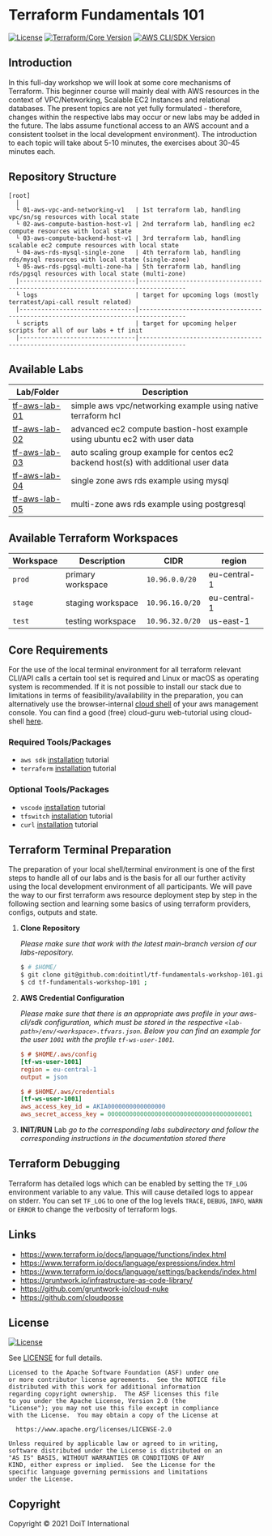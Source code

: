 # Terraform Fundamentals 101

[![License](https://img.shields.io/badge/License-Apache%202.0-blue.svg)](https://opensource.org/licenses/Apache-2.0)
[![Terraform/Core Version](https://img.shields.io/badge/TF%20version-1.0.11-844fba.svg)](#)
[![AWS CLI/SDK Version](https://img.shields.io/badge/awscli%20version-2.0.27-ff9900.svg)](#)


## Introduction

In this full-day workshop we will look at some core mechanisms of Terraform. This beginner course will mainly deal with AWS resources in the context of VPC/Networking, Scalable EC2 Instances and relational databases. The present topics are not yet fully formulated - therefore, changes within the respective labs may occur or new labs may be added in the future. The labs assume functional access to an AWS account and a consistent toolset in the local development environment). The introduction to each topic will take about 5-10 minutes, the exercises about 30-45 minutes each.

## Repository Structure

``` 
[root]
  |
  └ 01-aws-vpc-and-networking-v1   | 1st terraform lab, handling vpc/sn/sg resources with local state
  └ 02-aws-compute-bastion-host-v1 | 2nd terraform lab, handling ec2 compute resources with local state
  └ 03-aws-compute-backend-host-v1 | 3rd terraform lab, handling scalable ec2 compute resources with local state
  └ 04-aws-rds-mysql-single-zone   | 4th terraform lab, handling rds/mysql resources with local state (single-zone)
  └ 05-aws-rds-pgsql-multi-zone-ha | 5th terraform lab, handling rds/pgsql resources with local state (multi-zone)
  |--------------------------------|-----------------------------------------------------------------------------------
  └ logs                           | target for upcoming logs (mostly terratest/api-call result related) 
  |--------------------------------|-----------------------------------------------------------------------------------
  └ scripts                        | target for upcoming helper scripts for all of our labs + tf init 
  |--------------------------------|-----------------------------------------------------------------------------------
```

## Available Labs

| Lab/Folder                                        | Description                                                                         |
| ------------------------------------------------- | ----------------------------------------------------------------------------------- |
| [tf-aws-lab-01](./01-aws-vpc-and-security-groups)   | simple aws vpc/networking example using native terraform hcl                        |
| [tf-aws-lab-02](./02-aws-compute-bastion-host) | advanced ec2 compute bastion-host example using ubuntu ec2 with user data           |
| [tf-aws-lab-03](./03-aws-compute-backend-host) | auto scaling group example for centos ec2 backend host(s) with additional user data |
| [tf-aws-lab-04](./04-aws-rds-mysql-single-zone)   | single zone aws rds example using mysql                                             |
| [tf-aws-lab-05](./05-aws-rds-pgsql-multi-zone-ha) | multi-zone aws rds example using postgresql                                         |


## Available Terraform Workspaces

| Workspace | Description       | CIDR            | region       |
| --------- | ----------------- | --------------- | ------------ |
| `prod`    | primary workspace | `10.96.0.0/20`  | eu-central-1 |
| `stage`   | staging workspace | `10.96.16.0/20` | eu-central-1 |
| `test`    | testing workspace | `10.96.32.0/20` | us-east-1    |


## Core Requirements

For the use of the local terminal environment for all terraform relevant CLI/API calls a certain tool set is required and Linux or macOS as operating system is recommended. If it is not possible to install our stack due to limitations in terms of feasibility/availability in the preparation, you can alternatively use the browser-internal [cloud shell](https://aws.amazon.com/cloudshell/) of your aws management console. You can find a good (free) cloud-guru web-tutorial using cloud-shell [here](https://acloudguru.com/videos/acg-fundamentals/how-to-use-aws-cloudshell?utm_campaign=11244863417&utm_source=google&utm_medium=cpc&utm_content=469352928666&utm_term=_&adgroupid=115625160932&gclid=Cj0KCQiAnuGNBhCPARIsACbnLzpVzQFqkkt2qx9rggGk0YW6VSZL0v56J6JYIyKcLoNONCM_1WPF5DQaAhBiEALw_wcB).

### Required Tools/Packages

- `aws sdk` [installation](https://aws.amazon.com/cli/) tutorial
- `terraform` [installation](https://www.terraform.io/downloads.html) tutorial

### Optional Tools/Packages

- `vscode` [installation](https://code.visualstudio.com/download) tutorial
- `tfswitch` [installation](https://tfswitch.warrensbox.com/Install/) tutorial
- `curl` [installation](https://curl.se/download.html) tutorial


## Terraform Terminal Preparation

The preparation of your local shell/terminal environment is one of the first steps to handle all of our labs and is the basis for all our further activity using the local development environment of all participants. We will pave the way to our first terraform aws resource deployment step by step in the following section and learning some basics of using terraform providers, configs, outputs and state.

1. **Clone Repository**

   _Please make sure that work with the latest main-branch version of our labs-repository._

   ```bash
   $ # $HOME/
   $ git clone git@github.com:doitintl/tf-fundamentals-workshop-101.git ;
   $ cd tf-fundamentals-workshop-101 ;
   ```

2. **AWS Credential Configuration**

   _Please make sure that there is an appropriate aws profile in your aws-cli/sdk configuration, which must be stored in the respective `<lab-path>/env/<workspace>.tfvars.json`. Below you can find an example for the user `1001` with the profile `tf-ws-user-1001`._

   ```ini
   $ # $HOME/.aws/config
   [tf-ws-user-1001]
   region = eu-central-1
   output = json
   ```

   ```ini
   $ # $HOME/.aws/credentials
   [tf-ws-user-1001]
   aws_access_key_id = AKIA0000000000000000
   aws_secret_access_key = 0000000000000000000000000000000000000001
   ```

3. **INIT/RUN** Lab
   _go to the corresponding labs subdirectory and follow the corresponding instructions in the documentation stored there_ 


## Terraform Debugging

Terraform has detailed logs which can be enabled by setting the `TF_LOG` environment variable to any value. This will cause detailed logs to appear on stderr. You can set `TF_LOG` to one of the log levels `TRACE`, `DEBUG`, `INFO`, `WARN` or `ERROR` to change the verbosity of terraform logs.


## Links

- https://www.terraform.io/docs/language/functions/index.html
- https://www.terraform.io/docs/language/expressions/index.html
- https://www.terraform.io/docs/language/settings/backends/index.html
- https://gruntwork.io/infrastructure-as-code-library/
- https://github.com/gruntwork-io/cloud-nuke
- https://github.com/cloudposse

## License

[![License](https://img.shields.io/badge/License-Apache%202.0-blue.svg)](https://opensource.org/licenses/Apache-2.0)

See [LICENSE](LICENSE) for full details.

    Licensed to the Apache Software Foundation (ASF) under one
    or more contributor license agreements.  See the NOTICE file
    distributed with this work for additional information
    regarding copyright ownership.  The ASF licenses this file
    to you under the Apache License, Version 2.0 (the
    "License"); you may not use this file except in compliance
    with the License.  You may obtain a copy of the License at

      https://www.apache.org/licenses/LICENSE-2.0

    Unless required by applicable law or agreed to in writing,
    software distributed under the License is distributed on an
    "AS IS" BASIS, WITHOUT WARRANTIES OR CONDITIONS OF ANY
    KIND, either express or implied.  See the License for the
    specific language governing permissions and limitations
    under the License.

## Copyright

Copyright © 2021 DoiT International